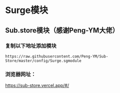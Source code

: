 # Surge模块
## Sub.store模块（感谢Peng-YM大佬）
### 复制以下地址添加模块
````
https://raw.githubusercontent.com/Peng-YM/Sub-Store/master/config/Surge.sgmodule
````
### 浏览器网址：
https://sub-store.vercel.app/#/

